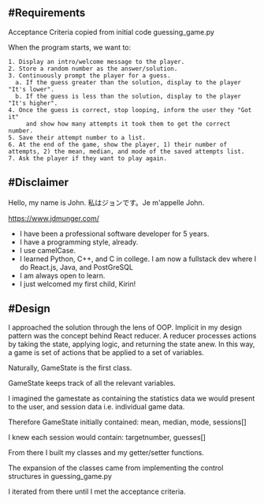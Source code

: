 #Requirements
---
Acceptance Criteria copied from initial code guessing_game.py

When the program starts, we want to:

    1. Display an intro/welcome message to the player.
    2. Store a random number as the answer/solution.
    3. Continuously prompt the player for a guess.
      a. If the guess greater than the solution, display to the player "It's lower".
      b. If the guess is less than the solution, display to the player "It's higher".
    4. Once the guess is correct, stop looping, inform the user they "Got it"
         and show how many attempts it took them to get the correct number.
    5. Save their attempt number to a list.
    6. At the end of the game, show the player, 1) their number of attempts, 2) the mean, median, and mode of the saved attempts list.
    7. Ask the player if they want to play again.
    

#Disclaimer
---
Hello, my name is John.  私はジョンです。Je m'appelle John.

https://www.jdmunger.com/

* I have been a professional software developer for 5 years.  
* I have a programming style, already.
* I use camelCase.
* I learned Python, C++, and C in college.  I am now a fullstack dev where I do React.js, Java, and PostGreSQL
* I am always open to learn.
* I just welcomed my first child, Kirin!

#Design
---
I approached the solution through the lens of OOP.  Implicit in my design pattern was the concept behind React reducer.  A reducer processes actions by taking the state, applying logic, and returning the state anew.  In this way, a game is set of actions that be applied to a set of variables.

Naturally, GameState is the first class.

GameState keeps track of all the relevant variables.

I imagined the gamestate as containing the statistics data we would present to the user, and session data i.e. individual game data.

Therefore GameState initially contained:
mean, median, mode, sessions[]

I knew each session would contain:
targetnumber, guesses[]

From there I built my classes and my getter/setter functions.

The expansion of the classes came from implementing the control structures in guessing_game.py

I iterated from there until I met the acceptance criteria. 
